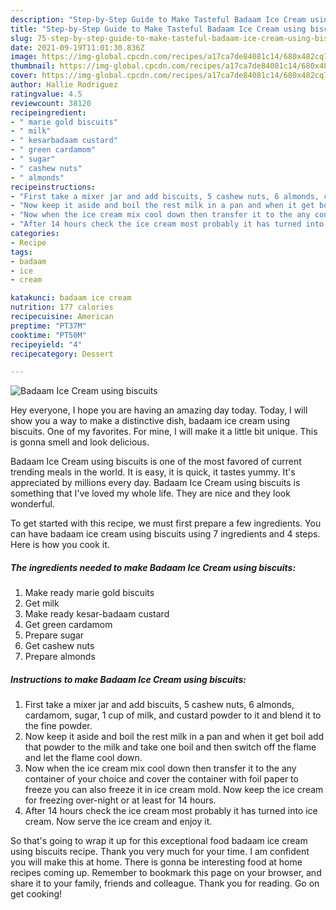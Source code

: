 ```yaml
---
description: "Step-by-Step Guide to Make Tasteful Badaam Ice Cream using biscuits"
title: "Step-by-Step Guide to Make Tasteful Badaam Ice Cream using biscuits"
slug: 75-step-by-step-guide-to-make-tasteful-badaam-ice-cream-using-biscuits
date: 2021-09-19T11:01:30.836Z
image: https://img-global.cpcdn.com/recipes/a17ca7de84081c14/680x482cq70/badaam-ice-cream-using-biscuits-recipe-main-photo.jpg
thumbnail: https://img-global.cpcdn.com/recipes/a17ca7de84081c14/680x482cq70/badaam-ice-cream-using-biscuits-recipe-main-photo.jpg
cover: https://img-global.cpcdn.com/recipes/a17ca7de84081c14/680x482cq70/badaam-ice-cream-using-biscuits-recipe-main-photo.jpg
author: Hallie Rodriguez
ratingvalue: 4.5
reviewcount: 38120
recipeingredient:
- " marie gold biscuits"
- " milk"
- " kesarbadaam custard"
- " green cardamom"
- " sugar"
- " cashew nuts"
- " almonds"
recipeinstructions:
- "First take a mixer jar and add biscuits, 5 cashew nuts, 6 almonds, cardamom, sugar, 1 cup of milk, and custard powder to it and blend it to the fine powder."
- "Now keep it aside and boil the rest milk in a pan and when it get boil add that powder to the milk and take one boil and then switch off the flame and let the flame cool down."
- "Now when the ice cream mix cool down then transfer it to the any container of your choice and cover the container with foil paper to freeze you can also freeze it in ice cream mold. Now keep the ice cream for freezing over-night or at least for 14 hours."
- "After 14 hours check the ice cream most probably it has turned into ice cream. Now serve the ice cream and enjoy it."
categories:
- Recipe
tags:
- badaam
- ice
- cream

katakunci: badaam ice cream 
nutrition: 177 calories
recipecuisine: American
preptime: "PT37M"
cooktime: "PT50M"
recipeyield: "4"
recipecategory: Dessert

---
```



![Badaam Ice Cream using biscuits](https://img-global.cpcdn.com/recipes/a17ca7de84081c14/680x482cq70/badaam-ice-cream-using-biscuits-recipe-main-photo.jpg)

Hey everyone, I hope you are having an amazing day today. Today, I will show you a way to make a distinctive dish, badaam ice cream using biscuits. One of my favorites. For mine, I will make it a little bit unique. This is gonna smell and look delicious.

Badaam Ice Cream using biscuits is one of the most favored of current trending meals in the world. It is easy, it is quick, it tastes yummy. It's appreciated by millions every day. Badaam Ice Cream using biscuits is something that I've loved my whole life. They are nice and they look wonderful.




To get started with this recipe, we must first prepare a few ingredients. You can have badaam ice cream using biscuits using 7 ingredients and 4 steps. Here is how you cook it.

<!--inarticleads1-->

##### The ingredients needed to make Badaam Ice Cream using biscuits:

1. Make ready  marie gold biscuits
1. Get  milk
1. Make ready  kesar-badaam custard
1. Get  green cardamom
1. Prepare  sugar
1. Get  cashew nuts
1. Prepare  almonds




<!--inarticleads2-->

##### Instructions to make Badaam Ice Cream using biscuits:

1. First take a mixer jar and add biscuits, 5 cashew nuts, 6 almonds, cardamom, sugar, 1 cup of milk, and custard powder to it and blend it to the fine powder.
1. Now keep it aside and boil the rest milk in a pan and when it get boil add that powder to the milk and take one boil and then switch off the flame and let the flame cool down.
1. Now when the ice cream mix cool down then transfer it to the any container of your choice and cover the container with foil paper to freeze you can also freeze it in ice cream mold. Now keep the ice cream for freezing over-night or at least for 14 hours.
1. After 14 hours check the ice cream most probably it has turned into ice cream. Now serve the ice cream and enjoy it.




So that's going to wrap it up for this exceptional food badaam ice cream using biscuits recipe. Thank you very much for your time. I am confident you will make this at home. There is gonna be interesting food at home recipes coming up. Remember to bookmark this page on your browser, and share it to your family, friends and colleague. Thank you for reading. Go on get cooking!
